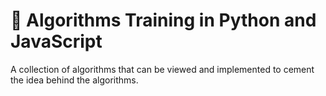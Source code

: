 # 📐 Algorithms Training in Python and JavaScript

A collection of algorithms that can be viewed and implemented to cement the idea behind the algorithms.